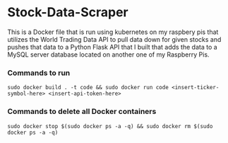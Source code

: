 # Stock-Data-Scraper
This is a Docker file that is run using kubernetes on my raspbery pis that utilizes the World Trading Data API to pull data down for given stocks and pushes that data to a Python Flask API that I built that adds the data to a MySQL server database located on another one of my Raspberry Pis.

### Commands to run

`sudo docker build . -t code && sudo docker run code <insert-ticker-symbol-here> <insert-api-token-here>`

### Commands to delete all Docker containers

`sudo docker stop $(sudo docker ps -a -q) && sudo docker rm $(sudo docker ps -a -q)`
